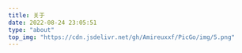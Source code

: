 ```yaml
---
title: 关于
date: 2022-08-24 23:05:51
type: "about"
top_img: "https://cdn.jsdelivr.net/gh/Amireuxxf/PicGo/img/5.png"
---
```

